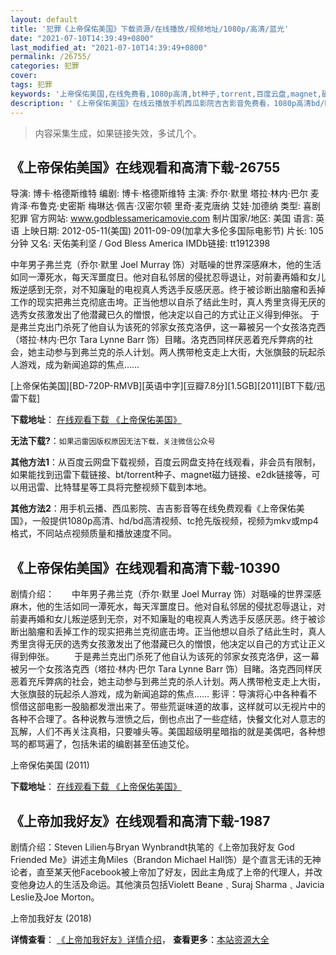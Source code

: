 ```yaml
---
layout: default
title: '犯罪《上帝保佑美国》下载资源/在线播放/视频地址/1080p/高清/蓝光'
date: "2021-07-10T14:39:49+0800"
last_modified_at: "2021-07-10T14:39:49+0800"
permalink: /26755/
categories: 犯罪
cover:
tags: 犯罪
keywords: '上帝保佑美国,在线免费看,1080p高清,bt种子,torrent,百度云盘,magnet,磁力链,迅雷下载资源'
description: '《上帝保佑美国》在线云播放手机西瓜影院吉吉影音免费看，1080p高清bd/hd未删减完整版和tc抢先枪版，mkv/mp4格式，附带bt/torrent种子、magnet/磁力链、百度云盘、网盘资源迅雷下载链接'
---
```


>内容采集生成，如果链接失效，多试几个。


## 《上帝保佑美国》在线观看和高清下载-26755

导演: 博卡·格德斯维特 编剧: 博卡·格德斯维特 主演: 乔尔·默里 塔拉·林内·巴尔 麦肯泽·布鲁克·史密斯 梅琳达·佩吉·汉密尔顿 里奇·麦克唐纳 艾娃·加德纳 类型: 喜剧 犯罪 官方网站: www.godblessamericamovie.com 制片国家/地区: 美国 语言: 英语 上映日期: 2012-05-11(美国) 2011-09-09(加拿大多伦多国际电影节) 片长: 105分钟 又名: 天佑美利坚 / God Bless America IMDb链接: tt1912398

中年男子弗兰克（乔尔·默里 Joel Murray 饰）对聒噪的世界深感麻木，他的生活如同一潭死水，每天浑噩度日。他对自私邻居的侵扰忍辱退让，对前妻再婚和女儿叛逆感到无奈，对不知廉耻的电视真人秀选手反感厌恶。终于被诊断出脑瘤和丢掉工作的现实把弗兰克彻底击垮。正当他想以自杀了结此生时，真人秀里贪得无厌的选秀女孩激发出了他潜藏已久的憎恨，他决定以自己的方式让正义得到伸张。 于是弗兰克出门杀死了他自认为该死的邻家女孩克洛伊，这一幕被另一个女孩洛克西（塔拉·林内·巴尔 Tara Lynne Barr 饰）目睹。洛克西同样厌恶着充斥弊病的社会，她主动参与到弗兰克的杀人计划。两人携带枪支走上大街，大张旗鼓的玩起杀人游戏，成为新闻追踪的焦点……


[上帝保佑美国][BD-720P-RMVB][英语中字][豆瓣7.8分][1.5GB][2011][BT下载/迅雷下载]

**下载地址**： [在线观看下载 《上帝保佑美国》](https://www.btdx8.com/torrent/god_bless_america_2011.html) 


**无法下载?**：`如果迅雷因版权原因无法下载，关注微信公众号 `

**其他方法1**：从百度云网盘下载视频，百度云网盘支持在线观看，非会员有限制，如果能找到迅雷下载链接、bt/torrent种子、magnet磁力链接、e2dk链接等，可以用迅雷、比特彗星等工具将完整视频下载到本地。

**其他方法2**：用手机云播、西瓜影院、吉吉影音等在线免费观看《上帝保佑美国》，一般提供1080p高清、hd/bd高清视频、tc抢先版视频，视频为mkv或mp4格式，不同站点视频质量和播放速度不同。


## 《上帝保佑美国》在线观看和高清下载-10390

剧情介绍：　　中年男子弗兰克（乔尔·默里 Joel Murray 饰）对聒噪的世界深感麻木，他的生活如同一潭死水，每天浑噩度日。他对自私邻居的侵扰忍辱退让，对前妻再婚和女儿叛逆感到无奈，对不知廉耻的电视真人秀选手反感厌恶。终于被诊断出脑瘤和丢掉工作的现实把弗兰克彻底击垮。正当他想以自杀了结此生时，真人秀里贪得无厌的选秀女孩激发出了他潜藏已久的憎恨，他决定以自己的方式让正义得到伸张。 　　于是弗兰克出门杀死了他自认为该死的邻家女孩克洛伊，这一幕被另一个女孩洛克西（塔拉·林内·巴尔 Tara Lynne Barr 饰）目睹。洛克西同样厌恶着充斥弊病的社会，她主动参与到弗兰克的杀人计划。两人携带枪支走上大街，大张旗鼓的玩起杀人游戏，成为新闻追踪的焦点…… 影评：导演将心中各种看不惯借这部电影一股脑都发泄出来了。带些荒诞味道的故事，这样就可以无视片中的各种不合理了。各种说教与泄愤之后，倒也点出了一些症结，快餐文化对人意志的瓦解，人们不再关注真相，只要噱头等。美国超级明星暗指的就是美偶吧，各种想骂的都骂遍了，包括朱诺的编剧甚至伍迪艾伦。


上帝保佑美国 (2011)

**下载地址**： [在线观看下载 《上帝保佑美国》](https://www.btbtdy.me/btdy/dy8388.html) 


## 《上帝加我好友》在线观看和高清下载-1987

剧情介绍：Steven Lilien与Bryan Wynbrandt执笔的《上帝加我好友 God Friended Me》讲述主角Miles（Brandon Michael Hall饰）是个直言无讳的无神论者，直至某天他Facebook被上帝加了好友，因此主角成了上帝的代理人，并改变他身边人的生活及命运。其他演员包括Violett Beane﹑Suraj Sharma﹑Javicia Leslie及Joe Morton。


上帝加我好友 (2018)

**详情查看**： [《上帝加我好友》详情介绍](/movie/1987/)， **查看更多**：[本站资源大全](/movie/t/all/)

